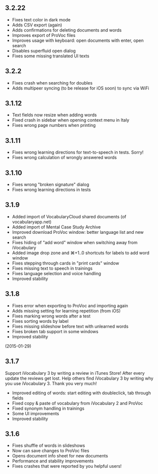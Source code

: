 ## 3.2.22

- Fixes text color in dark mode
- Adds CSV export (again)
- Adds confirmations for deleting documents and words
- Improves export of ProVoc files
- Improves usage with keyboard: open documents with enter, open search
- Disables superfluid open dialog
- Fixes some missing translated UI texts

## 3.2.2

- Fixes crash when searching for doubles
- Adds multipeer syncing (to be release for iOS soon) to sync via WiFi

## 3.1.12

- Text fields now resize when adding words
- Fixed crash in sidebar when opening context menu in Italy
- Fixes wrong page numbers when printing

## 3.1.11

- Fixes wrong learning directions for text-to-speech in tests. Sorry!
- Fixes wrong calculation of wrongly answered words

## 3.1.10

- Fixes wrong "broken signature" dialog
- Fixes wrong learning directions in tests

## 3.1.9

- Added import of VocabularyCloud shared documents (of vocabularyapp.net)
- Added import of Mental Case Study Archive
- Improved download ProVoc window: better language list and new search
- Fixes hiding of "add word" window when switching away from iVocabulary
- Added image drop zone and ⌘+1..0 shortcuts for labels to add word window
- Fixes stepping through cards in "print cards" window
- Fixes missing text to speech in trainings
- Fixes language selection and voice handling
- Improved stability

## 3.1.8

- Fixes error when exporting to ProVoc and importing again
- Adds missing setting for learning repetition (from iOS)
- Fixes marking wrong words after a test
- Fixes sorting words by label
- Fixes missing slideshow before text with unlearned words
- Fixes broken tab support in some windows
- Improved stability

(2015-01-29)

## 3.1.7

Support iVocabulary 3 by writing a review in iTunes Store! After every update the reviews get lost. Help others find iVocabulary 3 by writing why you use iVocabulary 3. Thank you very much!

- Improved editing of words: start editing with doubleclick, tab through fields
- Fixed copy & paste of vocabulary from iVocabulary 2 and ProVoc
- Fixed synonym handling in trainings
- Some UI improvements
- Improved stability

## 3.1.6

- Fixes shuffle of words in slideshows
- Now can save changes to ProVoc files
- Opens document info sheet for new documents
- Performance and stability improvements
- Fixes crashes that were reported by you helpful users!
